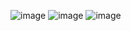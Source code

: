 ![image](https://github.com/heesoo-park/ForCodeKata/assets/80674868/4fd59bca-ed3a-455e-8bed-dc2dd74d37f9)
![image](https://github.com/heesoo-park/ForCodeKata/assets/80674868/e64a157e-52f3-422c-a8f0-58aa8b805391)
![image](https://github.com/heesoo-park/ForCodeKata/assets/80674868/41ca4591-3f35-40b0-a367-71f0eca192a7)
